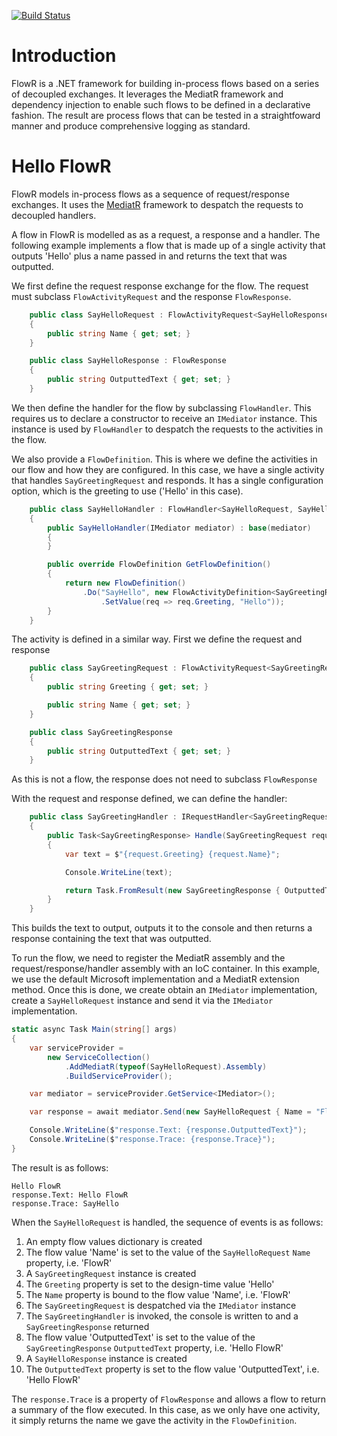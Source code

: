 [![Build Status](https://dev.azure.com/andyblackledge/FlowR/_apis/build/status/FlowR-CI?branchName=master)](https://dev.azure.com/andyblackledge/FlowR/_build/latest?definitionId=5&branchName=master)

# Introduction 
FlowR is a .NET framework for building in-process flows based on a series of decoupled exchanges. It leverages the MediatR framework and dependency injection to enable such flows to be defined in a declarative fashion. The result are process flows that can be tested in a straightfoward manner and produce comprehensive logging as standard.

# Hello FlowR

FlowR models in-process flows as a sequence of request/response exchanges. It uses the [MediatR](https://github.com/jbogard/MediatR) framework to despatch the requests to decoupled handlers.

A flow in FlowR is modelled as as a request, a response and a handler. The following example implements a flow that is made up of a single activity that outputs 'Hello' plus a name passed in and returns the text that was outputted.

We first define the request response exchange for the flow. The request must subclass `FlowActivityRequest` and the response `FlowResponse`.

```csharp
    public class SayHelloRequest : FlowActivityRequest<SayHelloResponse>
    {
        public string Name { get; set; }
    }

    public class SayHelloResponse : FlowResponse
    {
        public string OutputtedText { get; set; }
    }
```

We then define the handler for the flow by subclassing `FlowHandler`. This requires us to declare a constructor to receive an `IMediator` instance. This instance is used by `FlowHandler` to despatch the requests to the activities in the flow.

We also provide a `FlowDefinition`. This is where we define the activities in our flow and how they are configured. In this case, we have a single activity that handles `SayGreetingRequest` and responds. It has a single configuration option, which is the greeting to use ('Hello' in this case).

```csharp
    public class SayHelloHandler : FlowHandler<SayHelloRequest, SayHelloResponse>
    {
        public SayHelloHandler(IMediator mediator) : base(mediator)
        {
        }

        public override FlowDefinition GetFlowDefinition()
        {
            return new FlowDefinition()
                .Do("SayHello", new FlowActivityDefinition<SayGreetingRequest, SayGreetingResponse>()
                    .SetValue(req => req.Greeting, "Hello"));
        }
    }
```

The activity is defined in a similar way. First we define the request and response

```csharp
    public class SayGreetingRequest : FlowActivityRequest<SayGreetingResponse>
    {
        public string Greeting { get; set; }

        public string Name { get; set; }
    }

    public class SayGreetingResponse
    {
        public string OutputtedText { get; set; }
    }
```

As this is not a flow, the response does not need to subclass `FlowResponse`

With the request and response defined, we can define the handler:

```csharp
    public class SayGreetingHandler : IRequestHandler<SayGreetingRequest, SayGreetingResponse>
    {
        public Task<SayGreetingResponse> Handle(SayGreetingRequest request, CancellationToken cancellationToken)
        {
            var text = $"{request.Greeting} {request.Name}";

            Console.WriteLine(text);

            return Task.FromResult(new SayGreetingResponse { OutputtedText = text });
        }
    }
```

This builds the text to output, outputs it to the console and then returns a response containing the text that was outputted.

To run the flow, we need to register the MediatR assembly and the request/response/handler assembly with an IoC container. In this example, we use the default Microsoft implementation and a MediatR extension method. Once this is done, we create obtain an `IMediator` implementation, create a `SayHelloRequest` instance and send it via the `IMediator` implementation.

```csharp
static async Task Main(string[] args)
{
    var serviceProvider =
        new ServiceCollection()
            .AddMediatR(typeof(SayHelloRequest).Assembly)
            .BuildServiceProvider();

    var mediator = serviceProvider.GetService<IMediator>();

    var response = await mediator.Send(new SayHelloRequest { Name = "FlowR" });

    Console.WriteLine($"response.Text: {response.OutputtedText}");
    Console.WriteLine($"response.Trace: {response.Trace}");
}
```

The result is as follows:

```
Hello FlowR
response.Text: Hello FlowR
response.Trace: SayHello
```

When the `SayHelloRequest` is handled, the sequence of events is as follows:

1. An empty flow values dictionary is created
1. The flow value 'Name' is set to the value of the `SayHelloRequest` `Name` property, i.e. 'FlowR'
1. A `SayGreetingRequest` instance is created
1. The `Greeting` property is set to the design-time value 'Hello'
1. The `Name` property is bound to the flow value 'Name', i.e. 'FlowR'
1. The `SayGreetingRequest` is despatched via the `IMediator` instance
1. The `SayGreetingHandler` is invoked, the console is written to and a `SayGreetingResponse` returned
1. The flow value 'OutputtedText' is set to the value of the `SayGreetingResponse` `OutputtedText` property, i.e. 'Hello FlowR'
1. A `SayHelloResponse` instance is created
1. The `OutputtedText` property is set to the flow value 'OutputtedText', i.e. 'Hello FlowR'

The `response.Trace` is a property of `FlowResponse` and allows a flow to return a summary of the flow executed. In this case, as we only have one activity, it simply returns the name we gave the activity in the `FlowDefinition`.